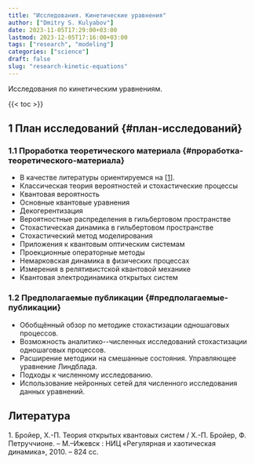 ```yaml
---
title: "Исследования. Кинетические уравнения"
author: ["Dmitry S. Kulyabov"]
date: 2023-11-05T17:29:00+03:00
lastmod: 2023-12-05T17:16:00+03:00
tags: ["research", "modeling"]
categories: ["science"]
draft: false
slug: "research-kinetic-equations"
---
```


Исследования по кинетическим уравнениям.

<!--more-->

{{< toc >}}


## <span class="section-num">1</span> План исследований {#план-исследований}


### <span class="section-num">1.1</span> Проработка теоретического материала {#проработка-теоретического-материала}

-   В качестве литературы ориентируемся на [<a href="#citeproc_bib_item_1">1</a>].
-   Классическая теория вероятностей и стохастические процессы
-   Квантовая вероятность
-   Основные квантовые уравнения
-   Декогерентизация
-   Вероятностные распределения в гильбертовом пространстве
-   Стохастическая динамика в гильбертовом пространстве
-   Стохастический метод моделирования
-   Приложения к квантовым оптическим системам
-   Проекционные операторные методы
-   Немарковская динамика в физических процессах
-   Измерения в релятивистской квантовой механике
-   Квантовая электродинамика открытых систем


### <span class="section-num">1.2</span> Предполагаемые публикации {#предполагаемые-публикации}

-   Обобщённый обзор по методике стохастизации одношаговых процессов.
-   Возможность аналитико--численных исследований стохастизации одношаговых процессов.
-   Расширение методики на смешанные состояния. Управляющее уравнение Линдблада.
-   Подходы к численному исследованию.
-   Использование нейронных сетей для численного исследования данных уравнений.

## Литература

<div class="csl-bib-body">
  <div class="csl-entry"><a id="citeproc_bib_item_1"></a>1.	Бройер, Х.-П. Теория открытых квантовых систем / Х.-П. Бройер, Ф. Петруччионе. – М.–Ижевск : НИЦ «Регулярная и хаотическая динамика», 2010. – 824 сс.</div>
</div>
